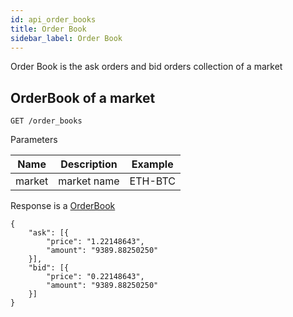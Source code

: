 ```yaml
---
id: api_order_books
title: Order Book
sidebar_label: Order Book
---
```


Order Book is the ask orders and bid orders collection of a market

## OrderBook of a market

```
GET /order_books
```

Parameters

Name | Description | Example
---- | --- | ---
market | market name | ETH-BTC

Response is a [OrderBook](/docs/data_structs.html#orderbook)

```
{
    "ask": [{
        "price": "1.22148643",
        "amount": "9389.88250250"
    }],
    "bid": [{
        "price": "0.22148643",
        "amount": "9389.88250250"
    }]
}
```
